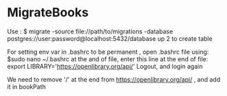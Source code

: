 # MigrateBooks
Use : $ migrate -source file://path/to/migrations -database postgres://user:password@localhost:5432/database up 2 to create table

For setting env var in .bashrc to be permanent , open .bashrc file using:
$sudo nano ~/.bashrc
at the and of file, enter this line at the end of file:
export LIBRARY='https://openlibrary.org/api/'
Logout, and login again 

We need to remove '/' at the end from https://openlibrary.org/api/ , and add it in bookPath